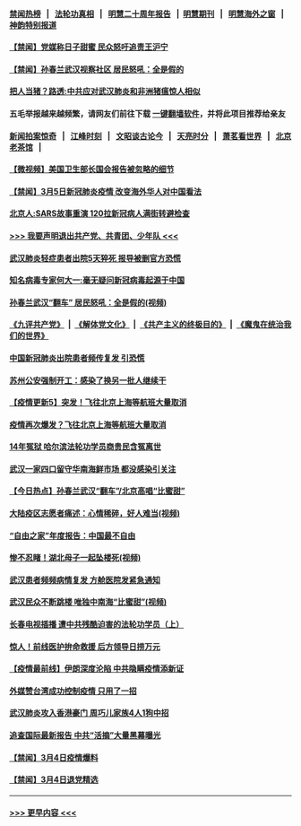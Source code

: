 #### [禁闻热榜](热点新闻.md?=0)  &nbsp;&nbsp;|&nbsp;&nbsp; [法轮功真相](https://github.com/gfw-breaker/truth/blob/master/README.md?=0) &nbsp;&nbsp;|&nbsp;&nbsp; [明慧二十周年报告](https://github.com/gfw-breaker/mh-reports/blob/master/README.md?=0) &nbsp;&nbsp;|&nbsp;&nbsp;[明慧期刊](https://github.com/gfw-breaker/mh-qikan) &nbsp;&nbsp;|&nbsp;&nbsp; [明慧海外之窗](https://github.com/gfw-breaker/mh-news/blob/master/README.md?=0) &nbsp;&nbsp;|&nbsp;&nbsp; [神韵特别报道](https://github.com/gfw-breaker/mh-news/blob/master/shenyun.md?=0)
#### [【禁闻】党媒称日子甜蜜 民众怒吁追责王沪宁](../pages/prog204/a102792830.md?t=03060702) 
#### [【禁闻】孙春兰武汉视察社区 居民怒吼：全是假的](../pages/prog204/a102792825.md?t=03060702) 
#### [把人当猪？路透:中共应对武汉肺炎和非洲猪瘟惊人相似](../pages/prog204/a102792776.md?t=03060702) 
#### 五毛举报越来越频繁，请网友们前往下载 [一键翻墙软件](https://github.com/gfw-breaker/ssr-accounts)，并将此项目推荐给亲友
#### [新闻拍案惊奇](https://github.com/gfw-breaker/banned-news/blob/master/pages/link4.md) &nbsp;&nbsp;|&nbsp;&nbsp; [江峰时刻](https://github.com/gfw-breaker/banned-news/blob/master/pages/link4.md) &nbsp;&nbsp;|&nbsp;&nbsp; [文昭谈古论今](https://github.com/gfw-breaker/banned-news/blob/master/pages/link4.md) &nbsp;&nbsp;|&nbsp;&nbsp; [天亮时分](https://github.com/gfw-breaker/banned-news/blob/master/pages/link4.md) &nbsp;&nbsp;|&nbsp;&nbsp; [萧茗看世界](https://github.com/gfw-breaker/banned-news/blob/master/pages/link4.md) &nbsp;&nbsp;|&nbsp;&nbsp; [北京老茶馆](https://github.com/gfw-breaker/banned-news/blob/master/pages/link4.md) &nbsp;&nbsp;|&nbsp;&nbsp; 
#### [【微视频】美国卫生部长国会报告被忽略的细节](../pages/prog204/a102792754.md?t=03060702) 
#### [【禁闻】3月5日新冠肺炎疫情 改变海外华人对中国看法](../pages/prog204/a102792742.md?t=03060702) 
#### [北京人:SARS故事重演 120拉新冠病人满街转避检查](../pages/prog204/a102792712.md?t=03060702) 
#### [>>> 我要声明退出共产党、共青团、少年队 <<<](https://github.com/begood0513/goodnews/blob/master/quit/letter.md) 
#### [武汉肺炎轻症患者出院5天猝死 报导被删官方恐慌](../pages/prog204/a102792612.md?t=03060702) 
#### [知名病毒专家何大一:毫无疑问新冠病毒起源于中国](../pages/prog204/a102792632.md?t=03060702) 
#### [孙春兰武汉“翻车” 居民怒吼：全是假的(视频)](../pages/prog204/a102792512.md?t=03060702) 
#### [《九评共产党》](https://github.com/begood0513/9ping.md/blob/master/README.md) &nbsp;|&nbsp; [《解体党文化》](../../../../jtdwh.md/blob/master/README.md)  &nbsp;|&nbsp; [《共产主义的终极目的》](../../../../gczydzjmd.md/blob/master/README.md) &nbsp;|&nbsp; [《魔鬼在统治我们的世界》](../../../../mgztzwmdsj.md/blob/master/README.md) 
#### [中国新冠肺炎出院患者频传复发 引恐慌](../pages/prog204/a102792418.md?t=03060702) 
#### [苏州公安强制开工：感染了换另一批人继续干](../pages/prog204/a102792432.md?t=03060702) 
#### [【疫情更新5】突发！飞往北京上海等航班大量取消](../pages/prog204/a102790269.md?t=03060702) 
#### [疫情再次爆发？飞往北京上海等航班大量取消](../pages/prog204/a102792412.md?t=03060702) 
#### [14年冤狱 哈尔滨法轮功学员商贵民含冤离世](../pages/prog204/a102792396.md?t=03060702) 
#### [武汉一家四口留守华南海鲜市场 都没感染引关注](../pages/prog204/a102792387.md?t=03060702) 
#### [【今日热点】孙春兰武汉“翻车”/北京高唱“比蜜甜”](../pages/prog204/a102792342.md?t=03060702) 
#### [大陆疫区志愿者痛述：心情稀碎，好人难当(视频)](../pages/prog204/a102792358.md?t=03060702) 
#### [“自由之家”年度报告：中国最不自由](../pages/prog204/a102792320.md?t=03060702) 
#### [惨不忍睹！湖北母子一起坠楼死(视频)](../pages/prog204/a102792305.md?t=03060702) 
#### [武汉患者频频病情复发 方舱医院发紧急通知](../pages/prog204/a102792301.md?t=03060702) 
#### [武汉民众不断跳楼 唯独中南海“比蜜甜”(视频)](../pages/prog204/a102792245.md?t=03060702) 
#### [长春电视插播 遭中共残酷迫害的法轮功学员（上）](../pages/prog204/a102792204.md?t=03060702) 
#### [惊人！前线医护拚命救援 后方领导日捞万元](../pages/prog204/a102792194.md?t=03060702) 
#### [【疫情最前线】伊朗深度沦陷 中共隐瞒疫情添新证](../pages/prog204/a102792135.md?t=03060702) 
#### [外媒赞台湾成功控制疫情 只用了一招](../pages/prog204/a102792168.md?t=03060702) 
#### [武汉肺炎攻入香港豪门 周巧儿家族4人1狗中招](../pages/prog204/a102792107.md?t=03060702) 
#### [追查国际最新报告 中共“活摘”大量黑幕曝光](../pages/prog204/a102792081.md?t=03060702) 
#### [【禁闻】3月4日疫情爆料](../pages/prog204/a102792097.md?t=03060702) 
#### [【禁闻】3月4日退党精选](../pages/prog204/a102792095.md?t=03060702) 

----
#### [ >>> 更早内容 <<< ](../indexes/prog204-earlier.md)
